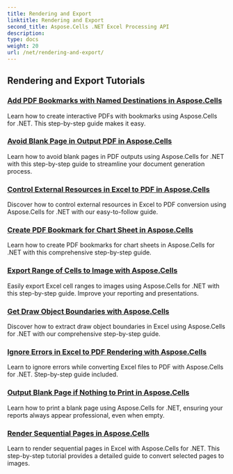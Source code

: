 ```yaml
---
title: Rendering and Export
linktitle: Rendering and Export
second_title: Aspose.Cells .NET Excel Processing API
description: 
type: docs
weight: 20
url: /net/rendering-and-export/
---
```


## Rendering and Export Tutorials
### [Add PDF Bookmarks with Named Destinations in Aspose.Cells](./add-pdf-bookmarks/)
Learn how to create interactive PDFs with bookmarks using Aspose.Cells for .NET. This step-by-step guide makes it easy.
### [Avoid Blank Page in Output PDF in Aspose.Cells](./avoid-blank-page-in-output-pdf/)
Learn how to avoid blank pages in PDF outputs using Aspose.Cells for .NET with this step-by-step guide to streamline your document generation process.
### [Control External Resources in Excel to PDF in Aspose.Cells](./control-loading-of-external-resources/)
Discover how to control external resources in Excel to PDF conversion using Aspose.Cells for .NET with our easy-to-follow guide.
### [Create PDF Bookmark for Chart Sheet in Aspose.Cells](./create-pdf-bookmark-entry-for-chart-sheet/)
Learn how to create PDF bookmarks for chart sheets in Aspose.Cells for .NET with this comprehensive step-by-step guide.
### [Export Range of Cells to Image with Aspose.Cells](./export-range-of-cells-to-image/)
Easily export Excel cell ranges to images using Aspose.Cells for .NET with this step-by-step guide. Improve your reporting and presentations.
### [Get Draw Object Boundaries with Aspose.Cells](./get-draw-object-and-bound/)
Discover how to extract draw object boundaries in Excel using Aspose.Cells for .NET with our comprehensive step-by-step guide.
### [Ignore Errors in Excel to PDF Rendering with Aspose.Cells](./ignore-errors-while-rendering/)
Learn to ignore errors while converting Excel files to PDF with Aspose.Cells for .NET. Step-by-step guide included.
### [Output Blank Page if Nothing to Print in Aspose.Cells](./output-blank-page-when-nothing-to-print/)
Learn how to print a blank page using Aspose.Cells for .NET, ensuring your reports always appear professional, even when empty.
### [Render Sequential Pages in Aspose.Cells](./render-limited-number-of-sequential-pages/)
Learn to render sequential pages in Excel with Aspose.Cells for .NET. This step-by-step tutorial provides a detailed guide to convert selected pages to images.